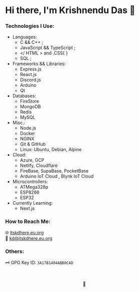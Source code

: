 # Hi there, I'm Krishnendu Das 👋
   <!-- Fun Fact: I'm Introvert 🙂 -->

### Technologies I Use:
- Languages:
  - C && C++ ;
  - JavaScript && TypeScript ;
  - </ HTML > and .CSS{ }
  - SQL ;
- Frameworks && Libraries:
  - Express.js
  - React.js
  - Discord.js
  - Arduino
  - Qt
- Databases:
  - FireStore
  - MongoDB
  - Redis
  - MySQL
- Misc.:
  - Node.js
  - Docker
  - NGINX
  - Git & GitHub
  - Linux: Ubuntu, Debian, Alpine
- Cloud:
  - Azure, GCP
  - Netlify, Cloudflare
  - FireBase, SupaBase, PocketBase
  - Arduino IoT Cloud , Blynk IoT Cloud
- Microcontrollers:
  - ATMega328p
  - ESP8266
  - ESP32
- Currently Learning:
  - Next.js

### How to Reach Me:
🌐 [itskdhere.eu.org](https://itskdhere.eu.org) <br>
📧 <kd@itskdhere.eu.org>

### Others:
🗝 GPG Key ID: `3A17B1404ABB0CAD`

<br>
<p align='center'>
   🙂
</p>


   <!-- 🌱 I’m currently learning: -->
   <!-- 💬 Ask me about: -->
   <!-- 📫 How to reach me: -->
   <!-- 🔭 I’m currently working on ... -->
   <!-- 🤔 I’m looking for help with ... -->
   <!-- 👯 I’m looking to collaborate on ... -->
   <!-- 😄 Pronouns: ... -->
   <!-- ⚡ Fun fact: ... -->
